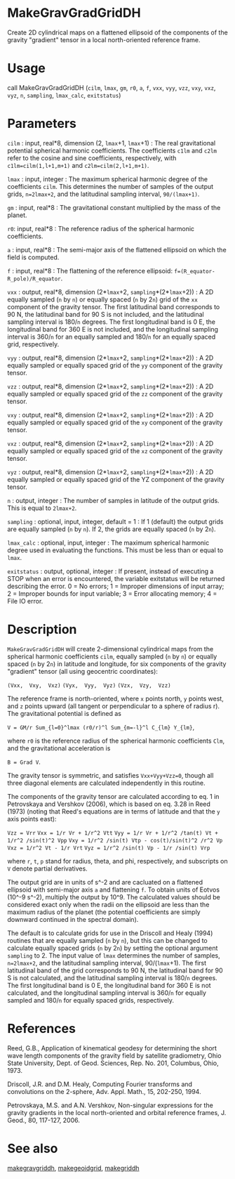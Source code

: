 # MakeGravGradGridDH

Create 2D cylindrical maps on a flattened ellipsoid of the components of the gravity "gradient" tensor in a local north-oriented reference frame.

# Usage

call MakeGravGradGridDH (`cilm`, `lmax`, `gm`, `r0`, `a`, `f`, `vxx`, `vyy`, `vzz`, `vxy`, `vxz`, `vyz`, `n`, `sampling`, `lmax_calc`, `exitstatus`)

# Parameters

`cilm` : input, real\*8, dimension (2, `lmax`+1, `lmax`+1)
:   The real gravitational potential spherical harmonic coefficients. The coefficients `c1lm` and `c2lm` refer to the cosine and sine coefficients, respectively, with `c1lm=cilm(1,l+1,m+1)` and `c2lm=cilm(2,l+1,m+1)`. 

`lmax` : input, integer
:   The maximum spherical harmonic degree of the coefficients `cilm`. This determines the number of samples of the output grids, `n=2lmax+2`, and the latitudinal sampling interval, `90/(lmax+1)`.

`gm` : input, real\*8
:   The gravitational constant multiplied by the mass of the planet.

`r0`: input, real\*8
:   The reference radius of the spherical harmonic coefficients.

`a` : input, real\*8
:   The semi-major axis of the flattened ellipsoid on which the field is computed.

`f` : input, real\*8
:   The flattening of the reference ellipsoid: `f=(R_equator-R_pole)/R_equator`.

`vxx` : output, real\*8, dimension (2\*`lmax`+2, `sampling`\*(2*`lmax`+2))
:   A 2D equally sampled (`n` by `n`) or equally spaced (`n` by 2`n`) grid of the `xx` component of the gravity tensor. The first latitudinal band corresponds to 90 N, the latitudinal band for 90 S is not included, and the latitudinal sampling interval is 180/`n` degrees. The first longitudinal band is 0 E, the longitudinal band for 360 E is not included, and the longitudinal sampling interval is 360/`n` for an equally sampled and 180/`n` for an equally spaced grid, respectively.

`vyy` : output, real\*8, dimension (2\*`lmax`+2, `sampling`\*(2*`lmax`+2))
:   A 2D equally sampled or equally spaced grid of the `yy` component of the gravity tensor.

`vzz` : output, real\*8, dimension (2\*`lmax`+2, `sampling`\*(2*`lmax`+2))
:   A 2D equally sampled or equally spaced grid of the `zz` component of the gravity tensor.

`vxy` : output, real\*8, dimension (2\*`lmax`+2, `sampling`\*(2*`lmax`+2))
:   A 2D equally sampled or equally spaced grid of the `xy` component of the gravity tensor.

`vxz` : output, real\*8, dimension (2\*`lmax`+2, `sampling`\*(2*`lmax`+2))
:   A 2D equally sampled or equally spaced grid of the `xz` component of the gravity tensor.

`vyz` : output, real\*8, dimension (2\*`lmax`+2, `sampling`\*(2*`lmax`+2))
:   A 2D equally sampled or equally spaced grid of the YZ component of the gravity tensor.

`n` : output, integer
:   The number of samples in latitude of the output grids. This is equal to `2lmax+2`.

`sampling` : optional, input, integer, default = 1
:   If 1 (default) the output grids are equally sampled (`n` by `n`). If 2, the grids are equally spaced (`n` by 2`n`).

`lmax_calc` : optional, input, integer
:   The maximum spherical harmonic degree used in evaluating the functions. This must be less than or equal to `lmax`.

`exitstatus` : output, optional, integer
:   If present, instead of executing a STOP when an error is encountered, the variable exitstatus will be returned describing the error. 0 = No errors; 1 = Improper dimensions of input array; 2 = Improper bounds for input variable; 3 = Error allocating memory; 4 = File IO error.

# Description

`MakeGravGradGridDH` will create 2-dimensional cylindrical maps from the spherical harmonic coefficients `cilm`, equally sampled (`n` by `n`) or equally spaced (`n` by 2`n`) in latitude and longitude, for six components of the gravity "gradient" tensor (all using geocentric coordinates):

`(Vxx,  Vxy,  Vxz)`
`(Vyx,  Vyy,  Vyz)`
`(Vzx,  Vzy,  Vzz)`

The reference frame is north-oriented, where `x` points north, `y` points west, and `z` points upward (all tangent or perpendicular to a sphere of radius r). The gravitational potential is defined as

`V = GM/r Sum_{l=0}^lmax (r0/r)^l Sum_{m=-l}^l C_{lm} Y_{lm}`,

where `r0` is the reference radius of the spherical harmonic coefficients `Clm`, and the gravitational acceleration is

`B = Grad V`.

The gravity tensor is symmetric, and satisfies `Vxx+Vyy+Vzz=0`, though all three diagonal elements are calculated independently in this routine.

The components of the gravity tensor are calculated according to eq. 1 in Petrovskaya and Vershkov (2006), which is based on eq. 3.28 in Reed (1973) (noting that Reed's equations are in terms of latitude and that the `y` axis points east):

`Vzz = Vrr`
`Vxx = 1/r Vr + 1/r^2 Vtt`
`Vyy = 1/r Vr + 1/r^2 /tan(t) Vt + 1/r^2 /sin(t)^2 Vpp`
`Vxy = 1/r^2 /sin(t) Vtp - cos(t)/sin(t)^2 /r^2 Vp`
`Vxz = 1/r^2 Vt - 1/r Vrt`
`Vyz = 1/r^2 /sin(t) Vp - 1/r /sin(t) Vrp`

where `r`, `t`, `p` stand for radius, theta, and phi, respectively, and subscripts on `V` denote partial derivatives.

The output grid are in units of s^-2 and are cacluated on a flattened ellipsoid with semi-major axis `a` and flattening `f`. To obtain units of Eotvos (10^-9 s^-2), multiply the output by 10^9. The calculated values should be considered exact only when the radii on the ellipsoid are less than the maximum radius of the planet (the potential coefficients are simply downward continued in the spectral domain).

The default is to calculate grids for use in the Driscoll and Healy (1994) routines that are equally sampled (`n` by `n`), but this can be changed to calculate equally spaced grids (`n` by 2`n`) by setting the optional argument `sampling` to 2. The input value of `lmax` determines the number of samples, `n=2lmax+2`, and the latitudinal sampling interval, 90/(`lmax`+1). The first latitudinal band of the grid corresponds to 90 N, the latitudinal band for 90 S is not calculated, and the latitudinal sampling interval is 180/`n` degrees. The first longitudinal band is 0 E, the longitudinal band for 360 E is not calculated, and the longitudinal sampling interval is 360/`n` for equally sampled and 180/`n` for equally spaced grids, respectively.

# References

Reed, G.B., Application of kinematical geodesy for determining
the short wave length components of the gravity field by satellite gradiometry, Ohio State University, Dept. of Geod. Sciences, Rep. No. 201, Columbus, Ohio, 1973.

Driscoll, J.R. and D.M. Healy, Computing Fourier transforms and convolutions on the 2-sphere, Adv. Appl. Math., 15, 202-250, 1994.

Petrovskaya, M.S. and A.N. Vershkov, Non-singular expressions for the gravity gradients in the local north-oriented and orbital reference frames, J. Geod., 80, 117-127, 2006.

# See also

[makegravgriddh](makegravgriddh.html), [makegeoidgrid](makegeoidgrid.html), [makegriddh](makegriddh.html)
